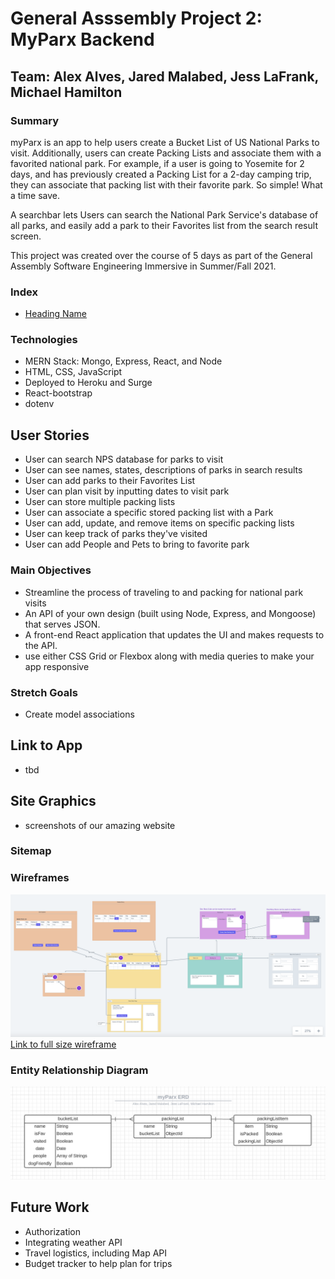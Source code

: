 # General Asssembly Project 2: MyParx Backend

## Team: Alex Alves, Jared Malabed, Jess LaFrank, Michael Hamilton

### Summary

myParx is an app to help users create a Bucket List of US National Parks to visit. Additionally, users can create Packing Lists and associate them with a favorited national park. For example, if a user is going to Yosemite for 2 days, and has previously created a Packing List for a 2-day camping trip, they can associate that packing list with their favorite park. So simple! What a time save.

A searchbar lets Users can search the National Park Service's database of all parks, and easily add a park to their Favorites list from the search result screen.

This project was created over the course of 5 days as part of the General Assembly Software Engineering Immersive in Summer/Fall 2021.

### Index

- [Heading Name](#heading-name)

### Technologies

- MERN Stack: Mongo, Express, React, and Node
- HTML, CSS, JavaScript
- Deployed to Heroku and Surge
- React-bootstrap
- dotenv

## User Stories

- User can search NPS database for parks to visit
- User can see names, states, descriptions of parks in search results
- User can add parks to their Favorites List
- User can plan visit by inputting dates to visit park
- User can store multiple packing lists
- User can associate a specific stored packing list with a Park
- User can add, update, and remove items on specific packing lists
- User can keep track of parks they've visited
- User can add People and Pets to bring to favorite park

### Main Objectives

- Streamline the process of traveling to and packing for national park visits
- An API of your own design (built using Node, Express, and Mongoose) that serves JSON.
- A front-end React application that updates the UI and makes requests to the API.
- use either CSS Grid or Flexbox along with media queries to make your app responsive

### Stretch Goals

- Create model associations

## Link to App

- tbd

## Site Graphics

- screenshots of our amazing website

### Sitemap

### Wireframes

![Image of Wireframes](./assets/wireframe.png)
[Link to full size wireframe](https://whimsical.com/home-K1VyMcAYTo89J4iYfbWTyg)

### Entity Relationship Diagram

![Image of ERD](./assets/ERD.png)

## Future Work

- Authorization
- Integrating weather API
- Travel logistics, including Map API
- Budget tracker to help plan for trips
